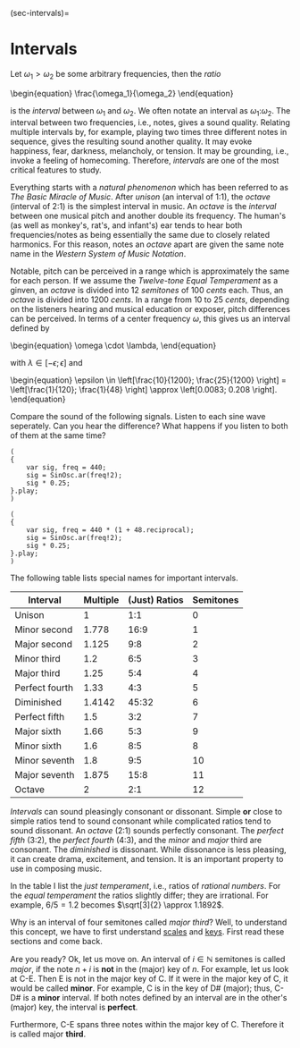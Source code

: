 (sec-intervals)=
# Intervals

Let $\omega_1 > \omega_2$ be some arbitrary frequencies, then the *ratio*

\begin{equation}
    \frac{\omega_1}{\omega_2}
\end{equation}

is the *interval* between $\omega_1$ and $\omega_2$.
We often notate an interval as $\omega_1$:$\omega_2$.
The interval between two frequencies, i.e., notes, gives a sound quality.
Relating multiple intervals by, for example, playing two times three different notes in sequence, gives the resulting sound another quality.
It may evoke happiness, fear, darkness, melancholy, or tension.
It may be grounding, i.e., invoke a feeling of homecoming.
Therefore, *intervals* are one of the most critical features to study.

Everything starts with a *natural phenomenon* which has been referred to as *The Basic Miracle of Music*.
After *unison* (an interval of 1:1), the *octave* (interval of 2:1) is the simplest interval in music.
An *octave* is the *interval* between one musical pitch and another double its frequency.
The human's (as well as monkey's, rat's, and infant's) ear tends to hear both frequencies/notes as being essentially the same due to closely related harmonics.
For this reason, notes an *octave* apart are given the same note name in the *Western System of Music Notation*.

Notable, pitch can be perceived in a range which is approximately the same for each person.
If we assume the *Twelve-tone Equal Temperament* as a ginven, an *octave* is divided into 12 *semitones* of 100 *cents* each.
Thus, an *octave* is divided into 1200 *cents*.
In a range from 10 to 25 *cents*, depending on the listeners hearing and musical education or exposer, pitch differences can be perceived.
In terms of a center frequency $\omega$, this gives us an interval defined by

\begin{equation}
    \omega \cdot \lambda,
\end{equation}

with $\lambda \in [-\epsilon;\epsilon]$ and

\begin{equation}
   \epsilon \in \left[\frac{10}{1200}; \frac{25}{1200} \right] = \left[\frac{1}{120}; \frac{1}{48} \right] \approx \left[0.0083; 0.208 \right].
\end{equation}

Compare the sound of the following signals.
Listen to each sine wave seperately. 
Can you hear the difference?
What happens if you listen to both of them at the same time?

```isc
(
{
    var sig, freq = 440;
    sig = SinOsc.ar(freq!2);
    sig * 0.25;
}.play;
)

(
{
    var sig, freq = 440 * (1 + 48.reciprocal);
    sig = SinOsc.ar(freq!2);
    sig * 0.25;
}.play;
)
```

The following table lists special names for important intervals.

| Interval       | Multiple                      | (Just) Ratios         | Semitones |
| -------------- | ----------------------------- | --------------------- | --------- |
| Unison         | 1                             | 1:1                   | 0         |
| Minor second   | 1.778                         | 16:9                  | 1         |
| Major second   | 1.125                         | 9:8                   | 2         |
| Minor third    | 1.2                           | 6:5                   | 3         |
| Major third    | 1.25                          | 5:4                   | 4         |
| Perfect fourth | 1.33                          | 4:3                   | 5         |
| Diminished     | 1.4142                        | 45:32                 | 6         |
| Perfect fifth  | 1.5                           | 3:2                   | 7         |
| Major sixth    | 1.66                          | 5:3                   | 9         |
| Minor sixth    | 1.6                           | 8:5                   | 8         |
| Minor seventh  | 1.8                           | 9:5                   | 10        |
| Major seventh  | 1.875                         | 15:8                  | 11        |
| Octave         | 2                             | 2:1                   | 12        |

*Intervals* can sound pleasingly consonant or dissonant.
Simple **or** close to simple ratios tend to sound consonant while complicated ratios tend to sound dissonant.
An *octave* (2:1) sounds perfectly consonant.
The *perfect fifth* (3:2), the *perfect fourth* (4:3), and the *minor* and *major* third are consonant.
The *diminished* is dissonant.
While dissonance is less pleasing, it can create drama, excitement, and tension.
It is an important property to use in composing music.

In the table I list the *just temperament*, i.e., ratios of *rational numbers*.
For the *equal temperament* the ratios slightly differ; they are irrational.
For example, $6/5 = 1.2$ becomes $\sqrt[3]{2} \approx 1.1892$.

Why is an interval of four semitones called *major third*?
Well, to understand this concept, we have to first understand [scales](sec-scales) and [keys](sec-keys).
First read these sections and come back.

Are you ready?
Ok, let us move on.
An interval of $i \in \mathbb{N}$ semitones is called *major*, if the note $n+i$ is **not** in the (major) key of $n$.
For example, let us look at C-E. 
Then E is not in the major key of C.
If it were in the major key of C, it would be called **minor**.
For example, C is in the key of D# (major); thus, C-D# is a **minor** interval.
If both notes defined by an interval are in the other's (major) key, the interval is **perfect**.

Furthermore, C-E spans three notes within the major key of C. 
Therefore it is called major **third**.